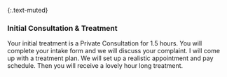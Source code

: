 ---
---
{:.text-muted}
### Initial Consultation & Treatment

Your initial treatment is a Private Consultation for 1.5 hours. You will complete your intake form and we will discuss your complaint. I will come up with a treatment plan. We will set up a realistic appointment and pay schedule. Then you will receive a lovely hour long treatment.

<!-- Your follow-up treatments are each an hour and tailored to your main complaint. There will be less talking and more relaxing and receiving. You will come and get comfortable. You will receive acupuncture and massage, and rest with an eye cover, a blanket and soothing music. -->
